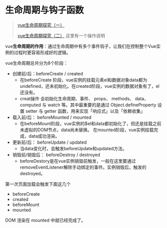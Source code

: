 # 生命周期与钩子函数

> [vue生命周期探究（一）](https://segmentfault.com/a/1190000008879966)
>
> [vue生命周期探究（二）](https://segmentfault.com/a/1190000008010666) 这里有一个操作说明

vue**生命周期的作用**：通过生命周期中有多个事件钩子，让我们在控制整个Vue实例的过程时更容易形成好的逻辑。

vue生命周期总共分为8个阶段：

* 创建前/后：beforeCreate / created
  * 在beforeCreate 阶段，vue实例的挂载元素el和数据对象data都为undefined，还未初始化。在created阶段，vue实例的数据对象有了，el还没有。
  * creat操作 会初始化生命周期、事件、 props、 methods、 data、 computed 与 watch 等。其中最重要的是通过 Object.defineProperty 设置 setter 与 getter 函数，用来实现「响应式」以及「依赖收集」
* 载入前/后： beforeMounted / mounted
  * 在beforeMount阶段，vue实例的$el和data都初始化了，但还是挂载之前未虚拟的DOM节点，data尚未替换。 在mounted阶段，vue实例挂载完成，data成功渲染。
* 更新前/后： beforeUpdate / updated
  * 当data变化时，会触发beforeUpdate和updated方法。
* 销毁前/销毁后： beforeDestroy / destroyed
  * beforeDestory是在vue实例销毁前触发，一般在这里要通过removeEventListener解除手动绑定的事件。实例销毁后，触发的destroyed。

第一次页面加载会触发下面这几个

* beforeCreate
* created
* beforeMount
* mounted

DOM 渲染在 mounted 中就已经完成了。
